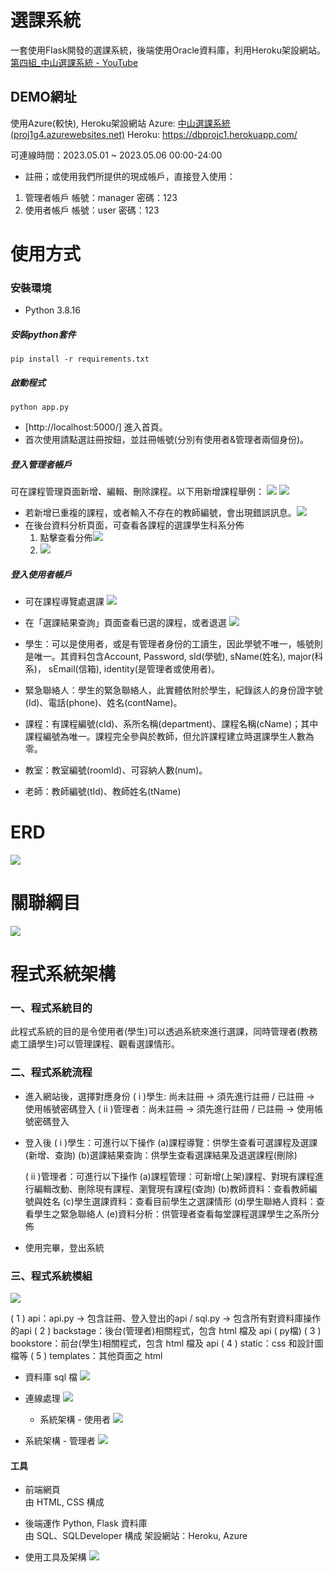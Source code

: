 # 選課系統
一套使用Flask開發的選課系統，後端使用Oracle資料庫，利用Heroku架設網站。
[第四組_中山選課系統 - YouTube](https://www.youtube.com/watch?v=KGXBogrHBIM)
## DEMO網址
使用Azure(較快), Heroku架設網站
Azure: [中山選課系統 (proj1g4.azurewebsites.net)](https://proj1g4.azurewebsites.net/)
Heroku: https://dbprojc1.herokuapp.com/

可連線時間：2023.05.01 ~ 2023.05.06 00:00-24:00

- 註冊；或使用我們所提供的現成帳戶，直接登入使用：
1. 管理者帳戶
   帳號：manager
   密碼：123
2. 使用者帳戶
   帳號：user
   密碼：123


# 使用方式
### 安裝環境
* Python 3.8.16

##### 安裝python套件
```
pip install -r requirements.txt
```
##### 啟動程式
```python=
python app.py
```

- [http://localhost:5000/] 進入首頁。
- 首次使用請點選註冊按鈕，並註冊帳號(分別有使用者&管理者兩個身份)。


##### 登入管理者帳戶
可在課程管理頁面新增、編輯、刪除課程。以下用新增課程舉例：
![](https://i.imgur.com/2tg141W.png)
![](https://i.imgur.com/UvVU4k6.png)

* 若新增已重複的課程，或者輸入不存在的教師編號，會出現錯誤訊息。![](https://i.imgur.com/dtcOXVr.png)
* 在後台資料分析頁面，可查看各課程的選課學生科系分佈
  1. 點擊查看分佈![](https://i.imgur.com/pJ2DG4f.png)
  2. ![](https://i.imgur.com/6kVABin.png)

##### 登入使用者帳戶
* 可在課程導覽處選課
  ![](https://i.imgur.com/hY9Ee9K.png)


* 在「選課結果查詢」頁面查看已選的課程，或者退選
  ![](https://i.imgur.com/2niBEKz.png)


* 學生：可以是使用者，或是有管理者身份的工讀生，因此學號不唯一，帳號則是唯一。其資料包含Account, Password, sId(學號), sName(姓名), major(科系)， sEmail(信箱), identity(是管理者或使用者)。
* 緊急聯絡人：學生的緊急聯絡人，此實體依附於學生，紀錄該人的身份證字號(Id)、電話(phone)、姓名(contName)。
* 課程：有課程編號(cId)、系所名稱(department)、課程名稱(cName)；其中課程編號為唯一。課程完全參與於教師，但允許課程建立時選課學生人數為零。
* 教室：教室編號(roomId)、可容納人數(num)。
* 老師：教師編號(tId)、教師姓名(tName)

# ERD
![](https://i.imgur.com/9dgkd9n.png)


# 關聯綱目
![](https://i.imgur.com/5y8CgdO.png)


# 程式系統架構
 

### 一、程式系統目的

此程式系統的目的是令使用者(學生)可以透過系統來進行選課，同時管理者(教務處工讀學生)可以管理課程、觀看選課情形。

### 二、程式系統流程

-   進入網站後，選擇對應身份
  ( i )學生: 尚未註冊 → 須先進行註冊 / 已註冊 → 使用帳號密碼登入
  ( ii )管理者：尚未註冊 → 須先進行註冊 / 已註冊 → 使用帳號密碼登入

-   登入後
	( i )學生：可進行以下操作
		(a)課程導覽：供學生查看可選課程及選課(新增、查詢)
		(b)選課結果查詢：供學生查看選課結果及退選課程(刪除)

	( ii )管理者：可進行以下操作
		(a)課程管理：可新增(上架)課程、對現有課程進行編輯改動、刪除現有課程、瀏覽現有課程(查詢)
		(b)教師資料：查看教師編號與姓名
		(c)學生選課資料：查看目前學生之選課情形
		(d)學生聯絡人資料：查看學生之緊急聯絡人
		(e)資料分析：供管理者查看每堂課程選課學生之系所分佈

-   使用完畢，登出系統

### 三、程式系統模組

![](https://i.imgur.com/MZ3j4Dw.png)


( 1 ) api：api.py → 包含註冊、登入登出的api / sql.py → 包含所有對資料庫操作的api
( 2 ) backstage：後台(管理者)相關程式，包含 html 檔及 api ( py檔)
( 3 ) bookstore：前台(學生)相關程式，包含 html 檔及 api
( 4 ) static：css 和設計圖檔等
( 5 ) templates：其他頁面之 html


-   資料庫 sql 檔
  ![](https://i.imgur.com/eXOjHGz.png)
* 連線處理
  ![](https://i.imgur.com/ZxwtBBH.png)

  -   系統架構 - 使用者
    ![](https://i.imgur.com/1Dsbc1o.png)
* 系統架構 - 管理者
  ![](https://i.imgur.com/iAqJQke.png)
#### 工具

-   前端網頁  
  由 HTML, CSS 構成

-   後端運作
  Python, Flask
  資料庫  
	由 SQL、SQLDeveloper 構成
架設網站：Heroku, Azure

-   使用工具及架構
    ![](https://i.imgur.com/F5WMiSW.png)



